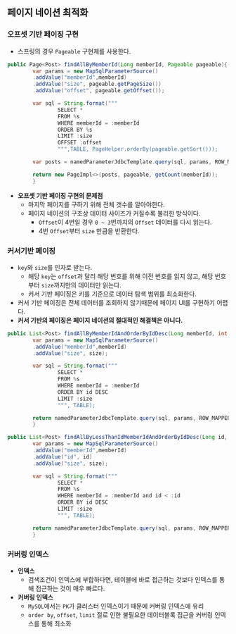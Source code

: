 ## 페이지 네이션 최적화

### 오프셋 기반 페이징 구현

- 스프링의 경우 `Pageable` 구현체를 사용한다.

```java
public Page<Post> findAllByMemberId(Long memberId, Pageable pageable){
        var params = new MapSqlParameterSource()
        .addValue("memberId",memberId)
        .addValue("size", pageable.getPageSize())
        .addValue("offset", pageable.getOffset());

        var sql = String.format("""
                SELECT *
                FROM %s
                WHERE memberId = :memberId
                ORDER BY %s
                LIMIT :size
                OFFSET :offset
                """,TABLE, PageHelper.orderBy(pageable.getSort()));

        var posts = namedParameterJdbcTemplate.query(sql, params, ROW_MAPPER);

        return new PageImpl<>(posts, pageable, getCount(memberId));
        }
```

- **오프셋 기반 페이징 구현의 문제점**
    - 마지막 페이지를 구하기 위해 전체 갯수를 알아야한다.
    - 페이지 네이션의 구조상 데이터 사이즈가 커질수록 불리한 방식이다.
        - `Offset`이 4번일 경우 `0 ~ 3`번까지의 `Offset` 데이터를 다시 읽는다.
        - 4번 `Offset`부터 `size` 만큼을 반환한다.

### 커서기반 페이징

- `key`와 `size`를 인자로 받는다.
    - 해당 `key`는 `offset`과 달리 해당 번호를 위해 이전 번호를 읽지 않고, 해당 번호부터 `size`까지만의 데이터만 읽는다.
    - 커서 기반 페이징은 키를 기준으로 데이터 탐색 범위를 최소화한다.
- 커서 기반 페이징은 전체 데이터를 조회하지 않기때문에 페이지 UI를 구현하기 어렵다.
- **커서 기반의 페이징은 페이지 네이션의 절대적인 해결책은 아니다.**

```java
public List<Post> findAllByMemberIdAndOrderByIdDesc(Long memberId, int size){
        var params = new MapSqlParameterSource()
        .addValue("memberId",memberId)
        .addValue("size", size);

        var sql = String.format("""
                SELECT *
                FROM %s
                WHERE memberId = :memberId
                ORDER BY id DESC
                LIMIT :size
                """, TABLE);

        return namedParameterJdbcTemplate.query(sql, params, ROW_MAPPER);
        }

public List<Post> findAllByLessThanIdMemberIdAndOrderByIdDesc(Long id, Long memberId, int size){
        var params = new MapSqlParameterSource()
        .addValue("memberId",memberId)
        .addValue("id", id)
        .addValue("size", size);

        var sql = String.format("""
                SELECT *
                FROM %s
                WHERE memberId = :memberId and id < :id
                ORDER BY id DESC
                LIMIT :size
                """, TABLE);

        return namedParameterJdbcTemplate.query(sql, params, ROW_MAPPER);
        }
```

### 커버링 인덱스

- **인덱스**
    - 검색조건이 인덱스에 부합하다면, 테이블에 바로 접근하는 것보다 인덱스를 통해 접근하는 것이 매우 빠르다.
- **커버링 인덱스**
    - `MySQL`에서는 `PK`가 클러스터 인덱스이기 때문에 커버링 인덱스에 유리
    - `order by`, `offset`, `limit` 절로 인한 불필요한 데이터블록 접근을 커버링 인덱스를 통해 최소화